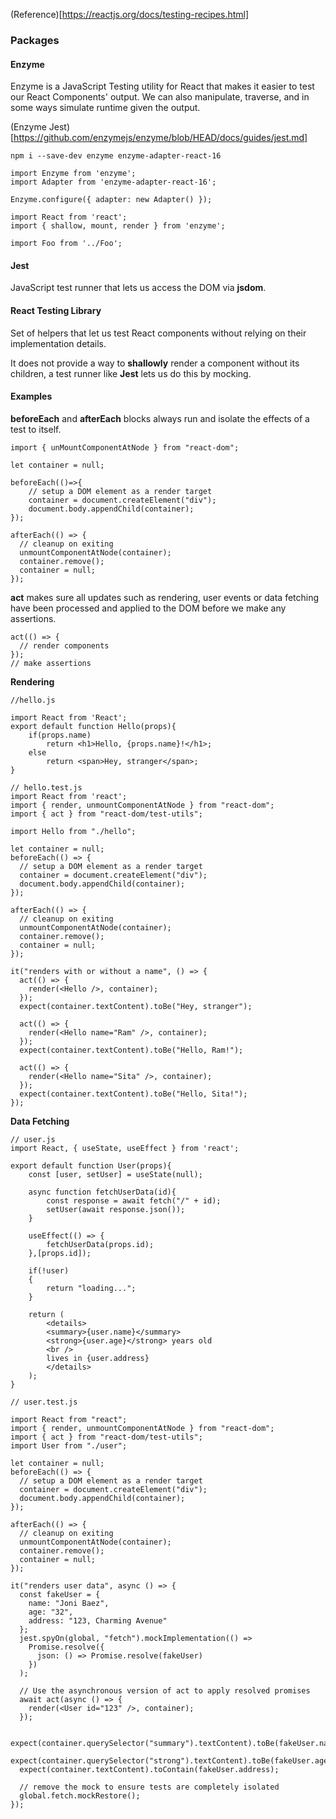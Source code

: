 (Reference)[https://reactjs.org/docs/testing-recipes.html]

### Packages

#### Enzyme

Enzyme is a JavaScript Testing utility for React that makes it easier to test our React Components' output. We can also manipulate, traverse, and in some ways simulate runtime given the output.

(Enzyme Jest)[https://github.com/enzymejs/enzyme/blob/HEAD/docs/guides/jest.md]

```
npm i --save-dev enzyme enzyme-adapter-react-16

import Enzyme from 'enzyme';
import Adapter from 'enzyme-adapter-react-16';
 
Enzyme.configure({ adapter: new Adapter() });
```

```
import React from 'react';
import { shallow, mount, render } from 'enzyme';

import Foo from '../Foo';

```

#### Jest

JavaScript test runner that lets us access the DOM via **jsdom**.

#### React Testing Library

Set of helpers that let us test React components without relying on their implementation details.

It does not provide a way to **shallowly** render a component without its children, a test runner like **Jest** lets us do this by mocking.

#### Examples

**beforeEach** and **afterEach** blocks always run and isolate the effects of a test to itself.

```
import { unMountComponentAtNode } from "react-dom";

let container = null;

beforeEach(()=>{
    // setup a DOM element as a render target
    container = document.createElement("div");
    document.body.appendChild(container);
});

afterEach(() => {
  // cleanup on exiting
  unmountComponentAtNode(container);
  container.remove();
  container = null;
});

```

**act** makes sure all updates such as rendering, user events or data fetching have been processed and applied to the DOM before we make any assertions.

```
act(() => {
  // render components
});
// make assertions
```

**Rendering**

```
//hello.js

import React from 'React';
export default function Hello(props){
    if(props.name)
        return <h1>Hello, {props.name}!</h1>;
    else
        return <span>Hey, stranger</span>;  
}

// hello.test.js
import React from 'react';
import { render, unmountComponentAtNode } from "react-dom";
import { act } from "react-dom/test-utils";

import Hello from "./hello";

let container = null;
beforeEach(() => {
  // setup a DOM element as a render target
  container = document.createElement("div");
  document.body.appendChild(container);
});

afterEach(() => {
  // cleanup on exiting
  unmountComponentAtNode(container);
  container.remove();
  container = null;
});

it("renders with or without a name", () => {
  act(() => {
    render(<Hello />, container);
  });
  expect(container.textContent).toBe("Hey, stranger");

  act(() => {
    render(<Hello name="Ram" />, container);
  });
  expect(container.textContent).toBe("Hello, Ram!");

  act(() => {
    render(<Hello name="Sita" />, container);
  });
  expect(container.textContent).toBe("Hello, Sita!");
});

```

**Data Fetching**

```
// user.js
import React, { useState, useEffect } from 'react';

export default function User(props){
    const [user, setUser] = useState(null);

    async function fetchUserData(id){
        const response = await fetch("/" + id);
        setUser(await response.json());
    }

    useEffect(() => {
        fetchUserData(props.id);
    },[props.id]);

    if(!user)
    {
        return "loading...";
    }

    return (
        <details>
        <summary>{user.name}</summary>
        <strong>{user.age}</strong> years old
        <br />
        lives in {user.address}
        </details>
    );
}

// user.test.js

import React from "react";
import { render, unmountComponentAtNode } from "react-dom";
import { act } from "react-dom/test-utils";
import User from "./user";

let container = null;
beforeEach(() => {
  // setup a DOM element as a render target
  container = document.createElement("div");
  document.body.appendChild(container);
});

afterEach(() => {
  // cleanup on exiting
  unmountComponentAtNode(container);
  container.remove();
  container = null;
});

it("renders user data", async () => {
  const fakeUser = {
    name: "Joni Baez",
    age: "32",
    address: "123, Charming Avenue"
  };
  jest.spyOn(global, "fetch").mockImplementation(() =>
    Promise.resolve({
      json: () => Promise.resolve(fakeUser)
    })
  );

  // Use the asynchronous version of act to apply resolved promises
  await act(async () => {
    render(<User id="123" />, container);
  });

  expect(container.querySelector("summary").textContent).toBe(fakeUser.name);
  expect(container.querySelector("strong").textContent).toBe(fakeUser.age);
  expect(container.textContent).toContain(fakeUser.address);

  // remove the mock to ensure tests are completely isolated
  global.fetch.mockRestore();
});
```
